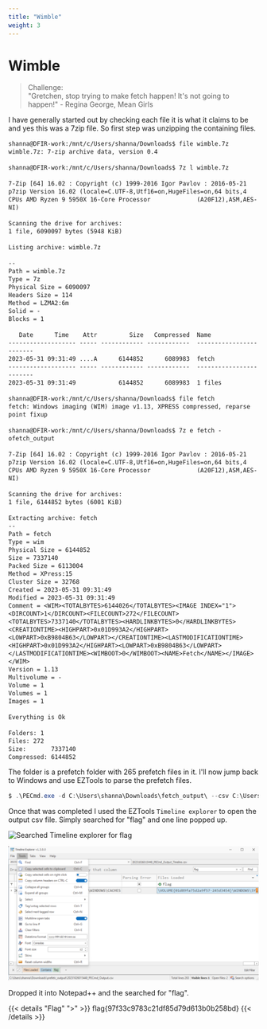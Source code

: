 ```yaml
---
title: "Wimble"
weight: 3
---
```

# Wimble

> Challenge:  
> "Gretchen, stop trying to make fetch happen! It's not going to happen!" - Regina George, Mean Girls

I have generally started out by checking each file it is what it claims to be and yes this was a 7zip file. So first step was unzipping the containing files.

   ```shell
   shanna@DFIR-work:/mnt/c/Users/shanna/Downloads$ file wimble.7z
   wimble.7z: 7-zip archive data, version 0.4

   shanna@DFIR-work:/mnt/c/Users/shanna/Downloads$ 7z l wimble.7z

   7-Zip [64] 16.02 : Copyright (c) 1999-2016 Igor Pavlov : 2016-05-21
   p7zip Version 16.02 (locale=C.UTF-8,Utf16=on,HugeFiles=on,64 bits,4 CPUs AMD Ryzen 9 5950X 16-Core Processor             (A20F12),ASM,AES-NI)

   Scanning the drive for archives:
   1 file, 6090097 bytes (5948 KiB)

   Listing archive: wimble.7z

   --
   Path = wimble.7z
   Type = 7z
   Physical Size = 6090097
   Headers Size = 114
   Method = LZMA2:6m
   Solid = -
   Blocks = 1

      Date      Time    Attr         Size   Compressed  Name
   ------------------- ----- ------------ ------------  ------------------------
   2023-05-31 09:31:49 ....A      6144852      6089983  fetch
   ------------------- ----- ------------ ------------  ------------------------
   2023-05-31 09:31:49            6144852      6089983  1 files

   shanna@DFIR-work:/mnt/c/Users/shanna/Downloads$ file fetch
   fetch: Windows imaging (WIM) image v1.13, XPRESS compressed, reparse point fixup

   shanna@DFIR-work:/mnt/c/Users/shanna/Downloads$ 7z e fetch -ofetch_output

   7-Zip [64] 16.02 : Copyright (c) 1999-2016 Igor Pavlov : 2016-05-21
   p7zip Version 16.02 (locale=C.UTF-8,Utf16=on,HugeFiles=on,64 bits,4 CPUs AMD Ryzen 9 5950X 16-Core Processor             (A20F12),ASM,AES-NI)

   Scanning the drive for archives:
   1 file, 6144852 bytes (6001 KiB)

   Extracting archive: fetch
   --
   Path = fetch
   Type = wim
   Physical Size = 6144852
   Size = 7337140
   Packed Size = 6113004
   Method = XPress:15
   Cluster Size = 32768
   Created = 2023-05-31 09:31:49
   Modified = 2023-05-31 09:31:49
   Comment = <WIM><TOTALBYTES>6144026</TOTALBYTES><IMAGE INDEX="1"><DIRCOUNT>1</DIRCOUNT><FILECOUNT>272</FILECOUNT><TOTALBYTES>7337140</TOTALBYTES><HARDLINKBYTES>0</HARDLINKBYTES><CREATIONTIME><HIGHPART>0x01D993A2</HIGHPART><LOWPART>0xB9804B63</LOWPART></CREATIONTIME><LASTMODIFICATIONTIME><HIGHPART>0x01D993A2</HIGHPART><LOWPART>0xB9804B63</LOWPART></LASTMODIFICATIONTIME><WIMBOOT>0</WIMBOOT><NAME>Fetch</NAME></IMAGE></WIM>
   Version = 1.13
   Multivolume = -
   Volume = 1
   Volumes = 1
   Images = 1

   Everything is Ok

   Folders: 1
   Files: 272
   Size:       7337140
   Compressed: 6144852

   ```

The folder is a prefetch folder with 265 prefetch files in it. I'll now jump back to Windows and use EZTools to parse the prefetch files.

   ```Powershell
   $ .\PECmd.exe -d C:\Users\shanna\Downloads\fetch_output\ --csv C:\Users\shanna\Downloads\prefetch_output\
   ```

Once that was completed I used the EZTools `Timeline explorer` to open the output csv file. Simply searched for "flag" and one line popped up.

![Searched Timeline explorer for flag](../../images/wimble_1.png)

![Copied the text from the "Files Loaded column](../images/wimble_2.png)

Dropped it into Notepad++ and the searched for "flag".

{{< details "Flag" ">" >}}
flag{97f33c9783c21df85d79d613b0b258bd}
{{< /details >}}

